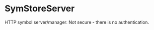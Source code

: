 SymStoreServer
==============

HTTP symbol server/manager:
Not secure - there is no authentication.
